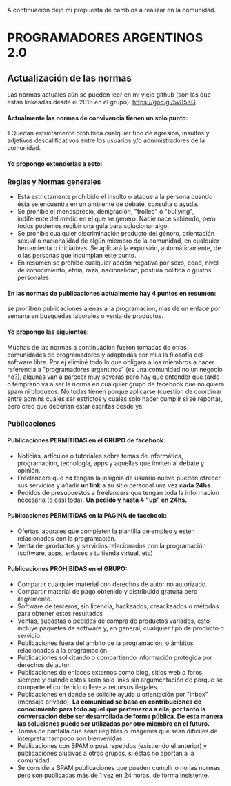 A continuación dejo mi propuesta de cambios a realizar en la comunidad.

# PROGRAMADORES ARGENTINOS 2.0

## Actualización de las normas
Las normas actuales aún se pueden leer en mi viejo github (son las que estan linkeadas desde el 2016 en el grupo): 
https://goo.gl/5v85KG


#### Actualmente las normas de convivencia tienen un solo punto:

1 Quedan estrictamente prohibida cualquier tipo de agresión, insultos y adjetivos descalificativos entre los usuarios y/o administradores de la comunidad.

#### Yo propongo extenderlas a esto:

### Reglas y Normas generales

* Está estrictamente prohibido el insulto o ataque a la persona cuando ésta se encuentra en un ambiente de debate, consulta o ayuda. 
* Se prohíbe el menosprecio, denigración, "trolleo" o "bullying", indiferente del medio en el que se generó. Nadie nace sabiendo, pero todos podemos recibir una guía para solucionar algo.
* Se prohíbe cualquier discriminación producto del género, orientación sexual o nacionalidad de algún miembro de la comunidad, en cualquier herramienta o iniciativas. Se aplicará la expulsión, automáticamente, de o las personas que incumplan este punto.
* En resumen se prohíbe cualquier acción negativa por sexo, edad, nivel de conocimiento, etnia, raza, nacionalidad, postura política o gustos personales.

#### En las normas de publicaciones actualmente hay 4 puntos en resumen:

se prohiben publicaciones ajenas a la programacion, mas de un enlace por semana en busquedas laborales o venta de productos.

#### Yo propongo las siguientes:

Muchas de las normas a continuación fueron tomadas de otras comunidades de programadores y adaptadas por mi a la filosofía del software libre.
Por ej eliminé todo lo que obligara a los miembros a hacer referencia a "programadores argentinos" (es una comunidad no un negocio no?), algunas van a parecer muy severas pero hay que entender que tarde o temprano va a ser la norma en cualquier grupo de facebook que no quiera spam ni bloqueos. No todas tienen porque aplicarse (cuestion de coordinar entre admins cuales ser estrictos y cuales solo hacer cumplir si se reporta), pero creo que deberían estar escritas desde ya:

### Publicaciones

#### Publicaciones PERMITIDAS en el GRUPO de facebook:
* Noticias, artículos o tutoriales sobre temas de informática, programación, tecnología, apps y aquellas que inviten al debate y opinión.
* Freelancers que **no** tengan la insignia de usuario nuevo pueden ofrecer sus servicios y añadir **un link** a su sitio personal una vez **cada 24hs**.
* Pedidos de presupuestos a freelancers que tengan toda la información necesaria (o casi toda). **Un pedido y hasta 4 "up" en 24hs.**

#### Publicaciones PERMITIDAS en la PÁGINA de facebook:
* Ofertas laborales que completen la plantilla de empleo y esten relacionados con la programación.
* Venta de .productos y servicios relacionados con la programación (software, apps, enlaces a tu tienda virtual, etc)

#### Publicaciones PROHIBIDAS en el GRUPO:

* Compartir cualquier material con derechos de autor no autorizado.
* Compartir material de pago obtenido y distribuido gratuita pero ilegalmente.
* Software de terceros, sin licencia, hackeados, creackeados o métodos para obtener estos resultados
* Ventas, subastas o pedidos de compra de productos variados, esto incluye paquetes de software y, en general, cualquier tipo de producto o servicio.
* Publicaciones fuera del ámbito de la programación, o ámbitos relacionados a la programación.
* Publicaciones solicitando o compartiendo información protegida por derechos de autor.
* Publicaciones de enlaces externos como blog, sitios web o foros, siempre y cuando estos sean solo links sin argumentación de porque se comparte el contenido o lleve a recursos ilegales.
* Publicaciones en donde se solicite ayuda u orientación por "inbox" (mensaje privado). **La comunidad se basa en contribuciones de conocimiento para todo aquel que pertenezca a ella, por tanto la conversación debe ser desarrollada de forma pública. De esta manera las soluciones puede ser utilizadas por otro miembro en el futuro.**
* Tomas de pantalla que sean ilegibles o imágenes que sean difíciles de interpretar tampoco son bienvenidas.
* Publicaciones con SPAM o post repetidos (existiendo el anterior) y publicaciones alusivas a otros grupos, si éstas no aportan a la comunidad.
* Se considera SPAM publicaciones que pueden cumplir o no las normas, pero son publicadas más de 1 vez en 24 horas, de forma insistente.
